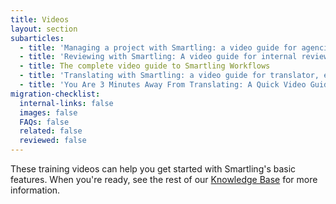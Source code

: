 ```yaml
---
title: Videos
layout: section
subarticles:
  - title: 'Managing a project with Smartling: a video guide for agencies'
  - title: 'Reviewing with Smartling: A video guide for internal reviewers'
  - title: The complete video guide to Smartling Workflows
  - title: 'Translating with Smartling: a video guide for translator, editors, and reviewers'
  - title: 'You Are 3 Minutes Away From Translating: A Quick Video Guide To Smartling'
migration-checklist:
  internal-links: false
  images: false
  FAQs: false
  related: false
  reviewed: false
---
```


These training videos can help you get started with Smartling's basic features. When you're ready, see the rest of our [Knowledge Base](/knowledge-base/) for more information.